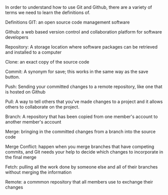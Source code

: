 In order to understand how to use Git and Github, there are a variety of terms we need to learn the definitions of. 

Definitions
GIT: an open source code management software 

Github: a web based version control and collaboration platform for software developers

Repository: A storage location where software packages can be retrieved and installed to a computer

Clone: an exact copy of the source code 

Commit: A synonym for save; this works in the same way as the save button. 

Push: Sending your committed changes to a remote repository, like one that is hosted on Github

Pull: A way to tell others that you've made changes to a project and it allows others to collaborate on the project. 

Branch: A repository that has been copied from one member's account to another member's account

Merge: bringing in the committed changes from a branch into the source code

Merge Conflict: happen when you merge branches that have competing commits, and Git needs your help to decide which changes to incorporate in the final merge

Fetch: pulling all the work done by someone else and all of their branches without merging the information

Remote: a commmon repository that all members use to exchange their changes 
